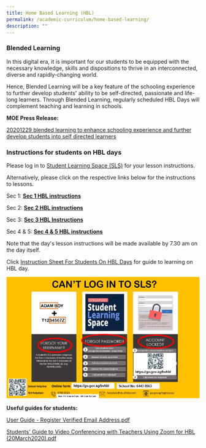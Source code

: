 ```yaml
---
title: Home Based Learning (HBL)
permalink: /academic-curriculum/home-based-learning/
description: ""
---
```

### Blended Learning

In this digital era, it is important for our students to be equipped with the necessary knowledge, skills and dispositions to thrive in an interconnected, diverse and rapidly-changing world.

Hence, Blended Learning will be a key feature of the schooling experience to further develop students' ability to be self-directed, passionate and life-long learners. Through Blended Learning, regularly scheduled HBL Days will complement teaching and learning in schools. 

**MOE Press Release:**

[20201229 blended learning to enhance schooling experience and further develop students into self directed learners](https://www.moe.gov.sg/news/press-releases/20201229-blended-learning-to-enhance-schooling-experience-and-further-develop-students-into-self-directed-learners)

### Instructions for students on HBL days

Please log in to [Student Learning Space (SLS)](https://vle.learning.moe.edu.sg/login) for your lesson instructions.

Alternatively, please click on the respective links below for the instructions to lessons.

Sec 1:  **[Sec 1 HBL instructions](https://docs.google.com/spreadsheets/d/e/2PACX-1vRvmY8vtAMDCshcg_GO3wMgXMd6WzzZZdykhR_xoogMrdAUuKa_cVGzI2Iq02vXkI4CO0sqFMsT9-4t/pubhtml)**

Sec 2:  **[Sec 2 HBL instructions](https://docs.google.com/spreadsheets/d/e/2PACX-1vTgROAISH_SREFByXReb9b_GLaUI2JCH8ciipyXDt0TTfQoXdZwwsdBX8MXjKRyKzqSW8S6QVZufClb/pubhtml)**

Sec 3: **[Sec 3 HBL Instructions](https://docs.google.com/spreadsheets/d/e/2PACX-1vR_Nib4FI2b9ThXOv0B_BqLZ3TEJjJryHCHEANLLIexPXziuUWLx4a5de7Ta_E-WpE8yZFiSgjBys7h/pubhtml)**

Sec 4 &amp; 5: **[Sec 4 &amp; 5 HBL instructions](https://docs.google.com/spreadsheets/d/e/2PACX-1vSaroXzLDxc9MhajZeIn_eyWrL5XjKqvYy3Zbo3JGtDUtvLN526Uyr_AuaO1I5Bh6ufpUSEFxiM0qLc/pubhtml)** 

Note that the day's lesson instructions will be made available by 7.30 am on the day itself.

Click [Instruction Sheet For Students On HBL Days](/files/Instruction%20Sheet%20for%20Students_BV.pdf) for guide to learning on HBL day.

![Student Learning Space support](/images/SLS%20suppt.jpg)

**Useful guides for students:**

[User Guide - Register Verified Email Address.pdf](/files/User%20Guide%20-%20Register%20Verified%20Email%20Address.pdf) <br>

[Students' Guide to Video Conferencing with Teachers Using Zoom for HBL (20March2020).pdf](/files/Students'%20Guide%20to%20Video%20Conferencing%20with%20Teachers%20Using%20Zoom%20for%20HBL%20(20March2020).pdf)